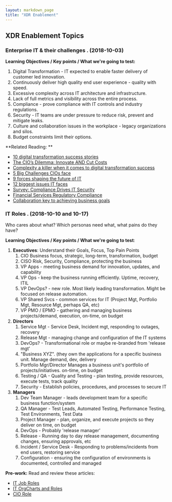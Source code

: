 ```yaml
---
layout: markdown_page
title: "XDR Enablement"
---
```




## XDR Enablement Topics


###  Enterprise IT & their challenges . (2018-10-03)

**Learning Objectives / Key points / What we're going to test:**
1. Digital Transformation - IT expected to enable faster delivery of customer led innovation. 
2. Continuously deliver high quality end user experience - quality with speed.
3. Excessive complexity across IT architecture and infrastructure. 
4. Lack of full metrics and visibility across the entire process.
5. Compliance - prove compliance with IT controls and industry regulations.
6. Security - IT teams are under pressure to reduce risk, prevent and mitigate leaks.
7. Culture and collaboration issues in the workplace - legacy organizations and silos.
8. Budget constraints limit their options.


**Related Reading: ** 
* [10 digital transformation success stories](https://www.cio.com/article/3149977/digital-transformation/digital-transformation-examples.html?nsdr=true#tk.cio_rs)
* [The CIO’s Dilemma: Innovate AND Cut Costs](https://www.cio.com/article/3300871/cloud-computing/the-cio-s-dilemma-innovate-and-cut-costs.html)
* [Complexity a killer when it comes to digital transformation success](https://www.cio.com/article/3269493/digital-transformation/complexity-a-killer-when-it-comes-to-digital-transformation-success.html)
* [5 Big Challenges CIOs face](https://www.mrc-productivity.com/blog/2017/11/5-big-challenges-facing-cios-leaders-2018/)
* [9 forces shaping the future of IT](https://www.cio.com/article/3206770/it-strategy/9-forces-shaping-the-future-of-it.html?upd=1538513299753)
* [12 biggest issues IT faces](https://www.cio.com/article/3245772/it-strategy/the-12-biggest-issues-it-faces-today.html)
* [Survey: Compliance Drives IT Security](https://www.cio.com/article/2447696/compliance/survey--compliance-drives-it-security.html)
* [Financial Services Regulatory Compliance](https://about.gitlab.com/solutions/financial-services-regulatory-compliance/)
* [Collaboration key to achieving business goals](https://www.cio.com/article/3170784/collaboration/collaboration-key-to-achieving-business-goals.html)

### IT Roles . (2018-10-10 and 10-17)

Who cares about what? Which personas need what, what pains do they have?

**Learning Objectives / Key points / What we're going to test**:
1. **Executives**:  Understand their Goals, Focus, Top Pain Points
   1. CIO    Business focus, strategic, long-term, transformation, budget
   1. CISO   Risk, Security, Compliance, protecting the business
   1. VP Apps - meeting business demand for innovation, updates, and capability 
   1. VP Ops - keep the business running efficiently.  Uptime, recovery, ITIL
   1. VP DevOps? - new role. Most likely leading transformation.  Might be focused on release automation.
   1. VP Shared Svcs - common services for IT (Project Mgt, Portfolio Mgt, Resource Mgt, perhaps QA, etc)
   1. VP PMO / EPMO - gathering and managing business projects/demand, execution, on-time, on budget
1. **Directors**
   1. Service Mgt - Service Desk, Incident mgt, responding to outages, recovery
   1. Release Mgt - managing change and configuration of the IT systems
   1. DevOps? - Transformational role or maybe re-branded from 'release mgt'
   1. "Business XYZ". (they own the applications for a specific business unit.  Manage demand, dev, delivery
   1. Portfolio Mgr/Director  Manages a business unit's portfolio of projects/initiatives.  on-time, on budget
   1. Testing / QA - Quality and Testing - plan testing, provide resources, execute tests, track quality
   1. Security - Establish policies, procedures, and processes to secure IT 
1. **Managers**
   1. Dev Team Manager - leads development team for a specific business function/system
   1. QA Manager - Test Leads, Automated Testing, Performance Testing, Test Environments, Test Data
   1. Project Manager - plan, organize, and execute projects so they deliver on time, on budget
   1. DevOps - Probably 'release manager'
   1. Release - Running day to day release management, documenting changes, ensuring approvals, etc
   1. Incident / Service Desk - Responding to problems/incidents from end users, restoring service
   1. Configuration - ensuring the configuration of environments is documented, controlled and managed


**Pre-work:**  Read and review these articles:
* [IT Job Roles](https://targetpostgrad.com/subjects/computer-science-and-it/it-job-roles-and-responsibilities-explained)
* [IT OrgCharts and Roles](http://www.bmcsoftware.in/guides/itil-itsm-roles-responsibilities.html)
* [CIO Role](https://www.thebalancecareers.com/business-or-it-what-s-the-main-job-of-a-cio-2071252)